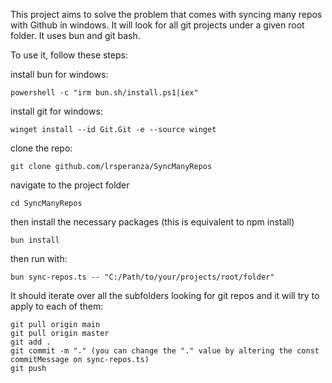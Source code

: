 
This project aims to solve the problem that comes with syncing many repos with Github in windows. It will look for all git projects under a given root folder.
It uses bun and git bash.


To use it, follow these steps:

install bun for windows:
```
powershell -c "irm bun.sh/install.ps1|iex"
```

install git for windows:
```
winget install --id Git.Git -e --source winget
```

clone the repo:
```
git clone github.com/lrsperanza/SyncManyRepos
```

navigate to the project folder
```
cd SyncManyRepos
```

then install the necessary packages (this is equivalent to npm install)
```
bun install
```

then run with:
```
bun sync-repos.ts -- "C:/Path/to/your/projects/root/folder"
```

It should iterate over all the subfolders looking for git repos and it will try to apply to each of them:
```
git pull origin main
git pull origin master
git add .
git commit -m "." (you can change the "." value by altering the const commitMessage on sync-repos.ts)
git push
```

